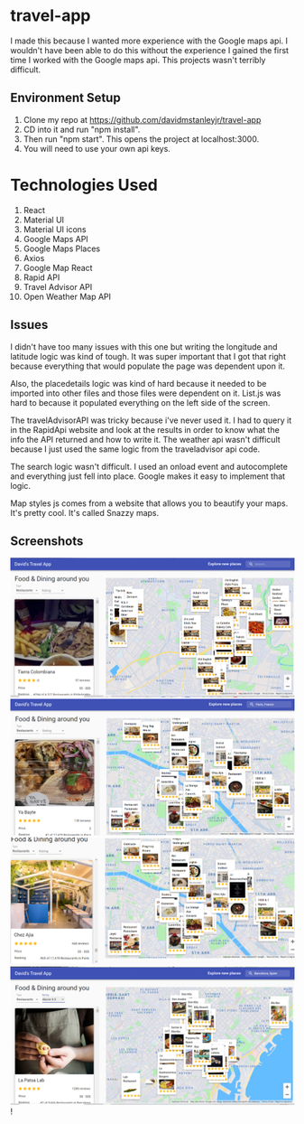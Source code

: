 # travel-app

I made this because I wanted more experience with the Google maps api. I wouldn't have been able to do this without the experience I gained the first time I worked with the Google maps api. This projects wasn't terribly difficult.

## Environment Setup

1. Clone my repo at https://github.com/davidmstanleyjr/travel-app
2. CD into it and run "npm install".
3. Then run "npm start". This opens the project at localhost:3000.
4. You will need to use your own api keys.

# Technologies Used

1. React
2. Material UI
3. Material UI icons
4. Google Maps API
5. Google Maps Places
6. Axios
7. Google Map React
8. Rapid API
9. Travel Advisor API
10. Open Weather Map API

## Issues

I didn't have too many issues with this one but writing the longitude and latitude logic was kind of tough. It was super important that I got that right because everything that would populate the page was dependent upon it.

Also, the placedetails logic was kind of hard because it needed to be imported into other files and those files were dependent on it. List.js was hard to because it populated everything on the left side of the screen.

The travelAdvisorAPI was tricky because i've never used it. I had to query it in the RapidApi website and look at the results in order to know what the info the API returned and how to write it. The weather api wasn't difficult because I just used the same logic from the traveladvisor api code.

The search logic wasn't difficult. I used an onload event and autocomplete and everything just fell into place. Google makes it easy to implement that logic.

Map styles js comes from a website that allows you to beautify your maps. It's pretty cool. It's called Snazzy maps.

## Screenshots

![Screenshot 1](images/snip1.PNG)
![Screenshot 2](images/snip2.PNG)![Screenshot 3](images/snip3.PNG)![Screenshot 4](images/snip4.PNG)!
